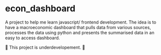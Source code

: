 # econ_dashboard
A project to help me learn javascript/ frontend development. The idea is to have a macroeconomic dashboard that pulls data from various sources, processes the data using python and presents the summarised data in an easy to access dashboard. 

🔨 This project is underdevelopement. 🔨